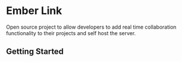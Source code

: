 # Ember Link

Open source project to allow developers to add real time collaboration functionality to their projects and self host the server.

## Getting Started
